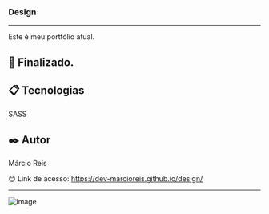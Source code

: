 ### Design

---

Este é meu portfólio atual.

## 🚀 Finalizado.

## 📋 Tecnologias
SASS

## ✒️ Autor
Márcio Reis

😊 Link de acesso: https://dev-marcioreis.github.io/design/

---
![image](https://user-images.githubusercontent.com/122680054/222219581-9917c77c-a733-4ed0-9ee7-a3c88e62d701.png)


